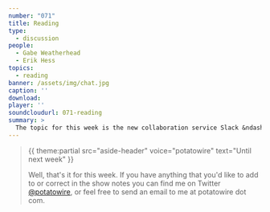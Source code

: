 ```yaml
---
number: "071"
title: Reading
type:
  - discussion
people:
  - Gabe Weatherhead
  - Erik Hess
topics:
  - reading
banner: /assets/img/chat.jpg
caption: ''
download: 
player: ''
soundcloudurl: 071-reading
summary: >
  The topic for this week is the new collaboration service Slack &ndash; what is it, what can you do with it, and why is it useful? 
---
```




> {{ theme:partial src="aside-header" voice="potatowire" text="Until next week" }}
> 
> Well, that's it for this week. If you have anything that you'd like to add to or correct in the show notes you can find me on Twitter [@potatowire](http://twitter.com/potatowire/), or feel free to send an email to me at potatowire dot com.